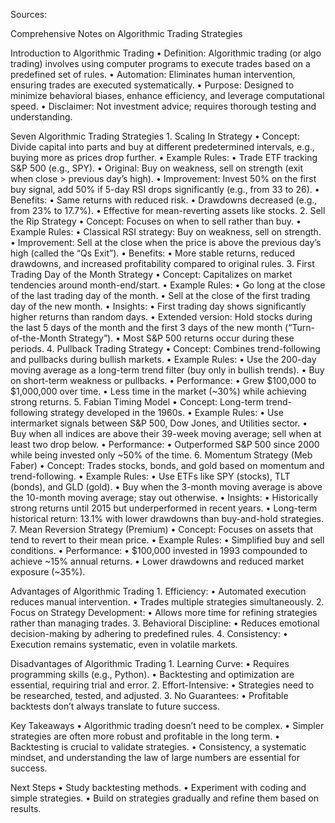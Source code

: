 

Sources:


Comprehensive Notes on Algorithmic Trading Strategies

Introduction to Algorithmic Trading
    •	Definition: Algorithmic trading (or algo trading) involves using computer programs to execute trades based on a predefined set of rules.
    •	Automation: Eliminates human intervention, ensuring trades are executed systematically.
    •	Purpose: Designed to minimize behavioral biases, enhance efficiency, and leverage computational speed.
    •	Disclaimer: Not investment advice; requires thorough testing and understanding.

Seven Algorithmic Trading Strategies
    1.	Scaling In Strategy
    •	Concept: Divide capital into parts and buy at different predetermined intervals, e.g., buying more as prices drop further.
    •	Example Rules:
    •	Trade ETF tracking S&P 500 (e.g., SPY).
    •	Original: Buy on weakness, sell on strength (exit when close > previous day’s high).
    •	Improvement: Invest 50% on the first buy signal, add 50% if 5-day RSI drops significantly (e.g., from 33 to 26).
    •	Benefits:
    •	Same returns with reduced risk.
    •	Drawdowns decreased (e.g., from 23% to 17.7%).
    •	Effective for mean-reverting assets like stocks.
    2.	Sell the Rip Strategy
    •	Concept: Focuses on when to sell rather than buy.
    •	Example Rules:
    •	Classical RSI strategy: Buy on weakness, sell on strength.
    •	Improvement: Sell at the close when the price is above the previous day’s high (called the “Qs Exit”).
    •	Benefits:
    •	More stable returns, reduced drawdowns, and increased profitability compared to original rules.
    3.	First Trading Day of the Month Strategy
    •	Concept: Capitalizes on market tendencies around month-end/start.
    •	Example Rules:
    •	Go long at the close of the last trading day of the month.
    •	Sell at the close of the first trading day of the new month.
    •	Insights:
    •	First trading day shows significantly higher returns than random days.
    •	Extended version: Hold stocks during the last 5 days of the month and the first 3 days of the new month (“Turn-of-the-Month Strategy”).
    •	Most S&P 500 returns occur during these periods.
    4.	Pullback Trading Strategy
    •	Concept: Combines trend-following and pullbacks during bullish markets.
    •	Example Rules:
    •	Use the 200-day moving average as a long-term trend filter (buy only in bullish trends).
    •	Buy on short-term weakness or pullbacks.
    •	Performance:
    •	Grew $100,000 to $1,000,000 over time.
    •	Less time in the market (~30%) while achieving strong returns.
    5.	Fabian Timing Model
    •	Concept: Long-term trend-following strategy developed in the 1960s.
    •	Example Rules:
    •	Use intermarket signals between S&P 500, Dow Jones, and Utilities sector.
    •	Buy when all indices are above their 39-week moving average; sell when at least two drop below.
    •	Performance:
    •	Outperformed S&P 500 since 2000 while being invested only ~50% of the time.
    6.	Momentum Strategy (Meb Faber)
    •	Concept: Trades stocks, bonds, and gold based on momentum and trend-following.
    •	Example Rules:
    •	Use ETFs like SPY (stocks), TLT (bonds), and GLD (gold).
    •	Buy when the 3-month moving average is above the 10-month moving average; stay out otherwise.
    •	Insights:
    •	Historically strong returns until 2015 but underperformed in recent years.
    •	Long-term historical return: 13.1% with lower drawdowns than buy-and-hold strategies.
    7.	Mean Reversion Strategy (Premium)
    •	Concept: Focuses on assets that tend to revert to their mean price.
    •	Example Rules:
    •	Simplified buy and sell conditions.
    •	Performance:
    •	$100,000 invested in 1993 compounded to achieve ~15% annual returns.
    •	Lower drawdowns and reduced market exposure (~35%).

Advantages of Algorithmic Trading
    1.	Efficiency:
    •	Automated execution reduces manual intervention.
    •	Trades multiple strategies simultaneously.
    2.	Focus on Strategy Development:
    •	Allows more time for refining strategies rather than managing trades.
    3.	Behavioral Discipline:
    •	Reduces emotional decision-making by adhering to predefined rules.
    4.	Consistency:
    •	Execution remains systematic, even in volatile markets.

Disadvantages of Algorithmic Trading
    1.	Learning Curve:
    •	Requires programming skills (e.g., Python).
    •	Backtesting and optimization are essential, requiring trial and error.
    2.	Effort-Intensive:
    •	Strategies need to be researched, tested, and adjusted.
    3.	No Guarantees:
    •	Profitable backtests don’t always translate to future success.

Key Takeaways
    •	Algorithmic trading doesn’t need to be complex.
    •	Simpler strategies are often more robust and profitable in the long term.
    •	Backtesting is crucial to validate strategies.
    •	Consistency, a systematic mindset, and understanding the law of large numbers are essential for success.

Next Steps
    •	Study backtesting methods.
    •	Experiment with coding and simple strategies.
    •	Build on strategies gradually and refine them based on results.
